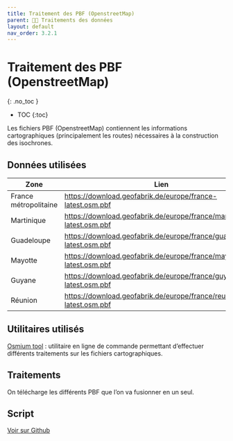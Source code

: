 ```yaml
---
title: Traitement des PBF (OpenstreetMap)
parent: 🧑‍🎨 Traitements des données
layout: default
nav_order: 3.2.1
---
```


# Traitement des PBF (OpenstreetMap)
{: .no_toc }

- TOC
{:toc}

Les fichiers PBF (OpenstreetMap) contiennent les informations cartographiques (principalement les routes) nécessaires à la construction des isochrones.

## Données utilisées

| Zone | Lien |
| --- | --- |
| France métropolitaine | https://download.geofabrik.de/europe/france-latest.osm.pbf |
| Martinique | https://download.geofabrik.de/europe/france/martinique-latest.osm.pbf |
| Guadeloupe |  https://download.geofabrik.de/europe/france/guadeloupe-latest.osm.pbf |
| Mayotte | https://download.geofabrik.de/europe/france/mayotte-latest.osm.pbf |
| Guyane | https://download.geofabrik.de/europe/france/guyane-latest.osm.pbf |
| Réunion | https://download.geofabrik.de/europe/france/reunion-latest.osm.pbf |

## Utilitaires utilisés

[Osmium tool](https://osmcode.org/osmium-tool/) : utilitaire en ligne de commande permettant d’effectuer différents traitements sur les fichiers cartographiques.

## Traitements

On télécharge les différents PBF que l’on va fusionner en un seul.

## Script

[Voir sur Github](https://github.com/mission-apprentissage/c-est-qui-le-pro/blob/main/tools/isochrones/graphhopper/entrypoint.sh#L28)